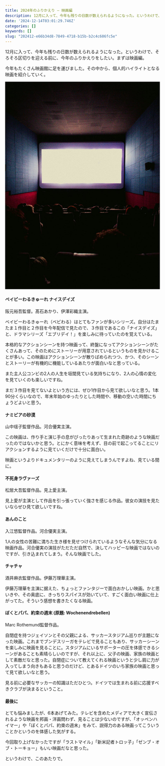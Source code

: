 ```yaml
---
title: 2024年のふりかえり — 映画編
description: 12月に入って、今年も残りの日数が数えられるようになった。というわけで、そろそろ区切りを迎える前に、今年のふりかえりをしたい。まずは映画編。
date: '2024-12-14T03:01:29.746Z'
categories: []
keywords: []
slug: "202412-e66b34d8-7849-4718-b15b-b2c4c606fc5e"
---
```

12月に入って、今年も残りの日数が数えられるようになった。というわけで、そろそろ区切りを迎える前に、今年のふりかえりをしたい。まずは映画編。

今年もたくさん映画館に足を運びました。その中から、個人的ハイライトとなる映画を紹介していく。

![](0__I2__foOSgXr5uin3Y.jpg)

#### ベイビーわるきゅーれ ナイスデイズ

阪元裕吾監督。髙石あかり、伊澤彩織主演。

ベイビーわるきゅーれ（ベビわる）はとてもファンが多いシリーズ。自分はたまたま１作目と２作目を今年配信で見たので、３作目であるこの「ナイスデイズ」と、ドラマシリーズ「エブリデイ！」を楽しみに待っていたのを覚えている。

本格的なアクションシーンを持つ映画って、終盤になってアクションシーンがたくさんあって、そのためにストーリーが用意されているというものを見かけることが多い。この映画はアクションシーンが散りばめられつつ、かつ、そのシーンとストーリーが有機的に機能しているあたりが面白いなと思っている。

また主人公コンビの2人の人生を垣間見ている気持ちになり、2人の心情の変化を見ていくのも楽しいですね。

まだ３作目を見てないよという方には、ぜひ1作目から見て欲しいなと思う。1本90分くらいなので、年末年始のゆったりとした時間や、移動の空いた時間にちょうどよいと思う。

#### ナミビアの砂漠

山中瑶子監督作品。河合優実主演。

この映画は、作り手と演じ手の息がぴったりあって生まれた奇跡のような映画だったのではないかと思う。とにかく意味を考えず、目の前で起こってることにリアクションするように見ていくだけで十分に面白い。

映画というよりドキュメンタリーのように見えてしまうんですよね、見ている間に。

#### 不死身ラヴァーズ

松居大吾監督作品。見上愛主演。

見上愛が主演として作品を引っ張っていく強さを感じる作品。彼女の演技を見たいならぜひ見て欲しいですね。

#### あんのこと

入江悠監督作品。河合優実主演。

1人の女性の苦難に満ちた生き様を見せつけられているようなそんな気分になる映画作品。河合優実の演技がただただ自然で、決してハッピーな映画ではないのですが、引き込まれてしまう。そんな映画でした。

#### チャチャ

酒井麻衣監督作品。伊藤万理華主演。

伊藤万理華を主演に据えた、ちょっとファンタジーで面白おかしい映画。かと思いきや、その奥底に、きっちりスパイスが効いていて、すごく面白い映画に仕上がってた。そういう感想を書きたくなる映画。

#### ぼくとパパ、約束の週末 (原題: Wochenendrebellen)

Marc Rothemund監督作品。

自閉症を持つジェイソンとその父親による、サッカースタジアム巡りが主題になった映画。これまでブンデスリーガをテレビで見ることもあり、サッカーシーンを楽しみに映画を見ることに。スタジアムにいるサポーターの圧を体感できるシーンがあることも素晴らしいのですが、それ以上に、父子の映画、家族の映画として素敵だなと思った。自閉症について教えてくれる映画というと少し肩に力が入ってしまう向きもあると思うのだけど、とあるドイツのいち家族の映画と思って見て欲しいなと思う。

見る前に必要なサッカーの知識はただひとつ。ドイツでは生まれる前に応援すべきクラブが決まるということ。

#### 最後に

とても悩みましたが、6本あげてみた。テレビを含めたメディアで大きく宣伝されるような映画を邦画・洋画問わず、見ることは少ないのですが、「オッペンハイマー」や「ぼくとパパ、約束の週末」をみて、説得力のある映画ってこういうことかというのを体感した気がする。

今回取り上げなかったですが「ラストマイル」「新米記者トロッ子」「ゼンブ・オブ・トーキョー」もいい映画だなと思った。

というわけで、このあたりで。